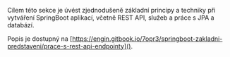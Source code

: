 Cílem této sekce je úvést zjednodušeně základní principy a techniky při vytváření SpringBoot aplikací, včetně REST API, služeb a práce s JPA a databází.

Popis je dostupný na [https://engin.gitbook.io/7opr3/springboot-zakladni-predstaveni/prace-s-rest-api-endpointy]().
